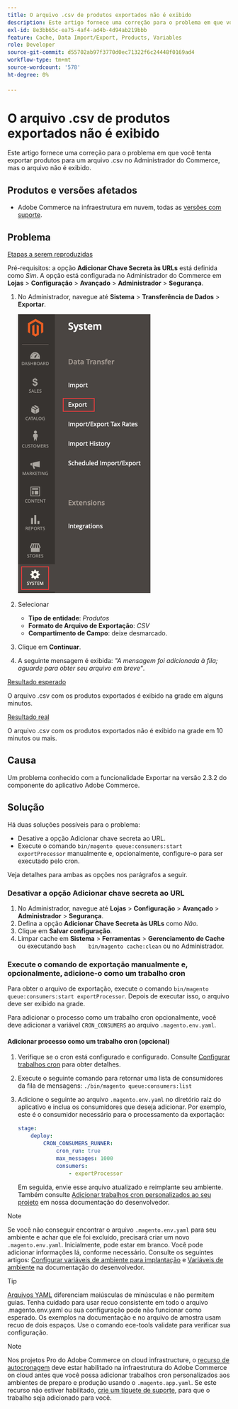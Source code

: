 ```yaml
---
title: O arquivo .csv de produtos exportados não é exibido
description: Este artigo fornece uma correção para o problema em que você tenta exportar produtos para um arquivo .csv no Administrador do Commerce, mas o arquivo não é exibido.
exl-id: 8e3bb65c-ea75-4af4-ad4b-4d94ab219bbb
feature: Cache, Data Import/Export, Products, Variables
role: Developer
source-git-commit: d55702ab97f3770d0ec71322f6c24448f0169ad4
workflow-type: tm+mt
source-wordcount: '578'
ht-degree: 0%

---
```


# O arquivo .csv de produtos exportados não é exibido

Este artigo fornece uma correção para o problema em que você tenta exportar produtos para um arquivo .csv no Administrador do Commerce, mas o arquivo não é exibido.

## Produtos e versões afetados

* Adobe Commerce na infraestrutura em nuvem, todas as [versões com suporte](https://magento.com/sites/default/files/magento-software-lifecycle-policy.pdf).

## Problema

<u>Etapas a serem reproduzidas</u>

Pré-requisitos: a opção **Adicionar Chave Secreta às URLs** está definida como *Sim*. A opção está configurada no Administrador do Commerce em **Lojas** > **Configuração** > **Avançado** > **Administrador** > **Segurança**.

1. No Administrador, navegue até **Sistema** > **Transferência de Dados** > **Exportar**.

   ![magento_export_products_2.3.4.png](assets/magento_export_products_2.3.4.png)

1. Selecionar
   * **Tipo de entidade**: *Produtos*
   * **Formato de Arquivo de Exportação**: *CSV*
   * **Compartimento de Campo**: deixe desmarcado.
1. Clique em **Continuar**.
1. A seguinte mensagem é exibida: *&quot;A mensagem foi adicionada à fila; aguarde para obter seu arquivo em breve&quot;*.

<u>Resultado esperado</u>

O arquivo .csv com os produtos exportados é exibido na grade em alguns minutos.

<u>Resultado real</u>

O arquivo .csv com os produtos exportados não é exibido na grade em 10 minutos ou mais.

## Causa

Um problema conhecido com a funcionalidade Exportar na versão 2.3.2 do componente do aplicativo Adobe Commerce.

## Solução

Há duas soluções possíveis para o problema:

* Desative a opção Adicionar chave secreta ao URL.
* Execute o comando `bin/magento queue:consumers:start exportProcessor` manualmente e, opcionalmente, configure-o para ser executado pelo cron.

Veja detalhes para ambas as opções nos parágrafos a seguir.

### Desativar a opção Adicionar chave secreta ao URL

1. No Administrador, navegue até **Lojas** > **Configuração** > **Avançado** > **Administrador** > **Segurança**.
1. Defina a opção **Adicionar Chave Secreta às URLs** como *Não.*
1. Clique em **Salvar configuração**.
1. Limpar cache em **Sistema** > **Ferramentas** > **Gerenciamento de Cache** ou executando    ```bash    bin/magento cache:clean``` ou no Administrador.

### Execute o comando de exportação manualmente e, opcionalmente, adicione-o como um trabalho cron

Para obter o arquivo de exportação, execute o comando `bin/magento queue:consumers:start exportProcessor`. Depois de executar isso, o arquivo deve ser exibido na grade.


Para adicionar o processo como um trabalho cron opcionalmente, você deve adicionar a variável `CRON_CONSUMERS` ao arquivo `.magento.env.yaml`.

#### Adicionar processo como um trabalho cron (opcional)

1. Verifique se o cron está configurado e configurado. Consulte [Configurar trabalhos cron](/docs/commerce-cloud-service/user-guide/configure/app/properties/crons-property.html) para obter detalhes.
1. Execute o seguinte comando para retornar uma lista de consumidores da fila de mensagens:     `./bin/magento queue:consumers:list`
1. Adicione o seguinte ao arquivo `.magento.env.yaml` no diretório raiz do aplicativo e inclua os consumidores que deseja adicionar. Por exemplo, este é o consumidor necessário para o processamento da exportação:

   ```yaml
   stage:
       deploy:
           CRON_CONSUMERS_RUNNER:
               cron_run: true
               max_messages: 1000
               consumers:
                   - exportProcessor
   ```

   Em seguida, envie esse arquivo atualizado e reimplante seu ambiente. Também consulte [Adicionar trabalhos cron personalizados ao seu projeto](/docs/commerce-cloud-service/user-guide/configure/app/properties/crons-property.html#add-custom-cron-jobs-to-your-project) em nossa documentação do desenvolvedor.

>[!NOTE]
>
>Se você não conseguir encontrar o arquivo `.magento.env.yaml` para seu ambiente e achar que ele foi excluído, precisará criar um novo `.magento.env.yaml`. Inicialmente, pode estar em branco. Você pode adicionar informações lá, conforme necessário. Consulte os seguintes artigos: [Configurar variáveis de ambiente para implantação](/docs/commerce-cloud-service/user-guide/configure/env/configure-env-yaml.html) e [Variáveis de ambiente](/docs/commerce-cloud-service/user-guide/configure/env/stage/variables-intro.html) na documentação do desenvolvedor.

>[!TIP]
>
>[Arquivos YAML](https://experienceleague.adobe.com/docs/commerce-cloud-service/user-guide/configure/env/configure-env-yaml.html) diferenciam maiúsculas de minúsculas e não permitem guias. Tenha cuidado para usar recuo consistente em todo o arquivo .magento.env.yaml ou sua configuração pode não funcionar como esperado. Os exemplos na documentação e no arquivo de amostra usam recuo de dois espaços. Use o comando ece-tools validate para verificar sua configuração.

>[!NOTE]
>
>Nos projetos Pro do Adobe Commerce on cloud infrastructure, o [recurso de autocronagem](/docs/commerce-cloud-service/user-guide/configure/app/properties/crons-property.html?lang=en#crontab) deve estar habilitado na infraestrutura do Adobe Commerce on cloud antes que você possa adicionar trabalhos cron personalizados aos ambientes de preparo e produção usando o `.magento.app.yaml`. Se este recurso não estiver habilitado, [crie um tíquete de suporte](/help/help-center-guide/help-center/magento-help-center-user-guide.md#submit-ticket), para que o trabalho seja adicionado para você.
